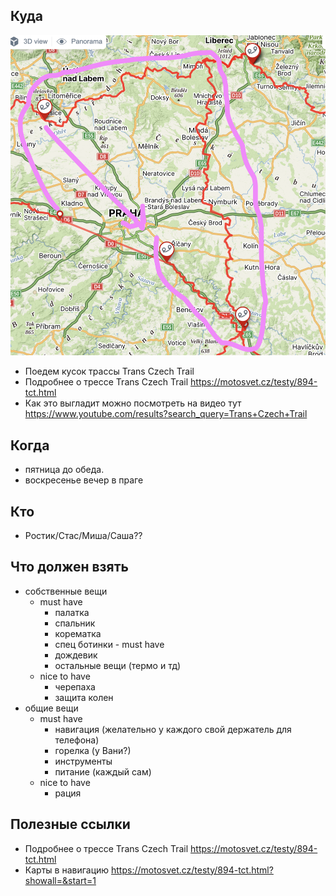 

## Куда


![map](../files/mototrip1.png)

- Поедем кусок трассы Trans Czech Trail
- Подробнее о трессе Trans Czech Trail https://motosvet.cz/testy/894-tct.html
- Как это выгладит можно посмотреть на видео тут https://www.youtube.com/results?search_query=Trans+Czech+Trail
## Когда
- пятница до обеда.
- воскресенье вечер в праге
## Кто
- Ростик/Стас/Миша/Саша??
## Что должен взять
- собственные вещи
	- must have
		- палатка
		- спальник
		- корематка
		- спец ботинки - must have
		- дождевик
		- остальные вещи (термо и тд)
	- nice to have
		- черепаха
		- защита колен
- общие вещи
	- must have
		- навигация (желательно у каждого свой держатель для телефона)
		- горелка (у Вани?)
		- инструменты
		- питание (каждый сам)
	- nice to have
		- рация


## Полезные ссылки 
- Подробнее о трессе Trans Czech Trail https://motosvet.cz/testy/894-tct.html
- Карты в навигацию https://motosvet.cz/testy/894-tct.html?showall=&start=1